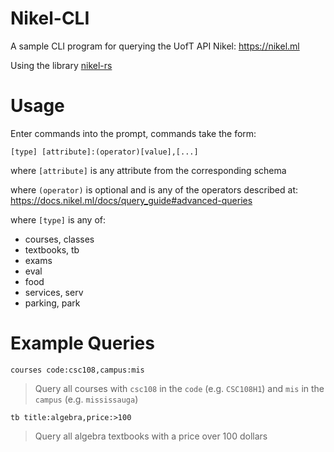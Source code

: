 # Nikel-CLI

A sample CLI program for querying the UofT API Nikel: https://nikel.ml

Using the library [nikel-rs](https://github.com/George-lewis/Nikel-rs)

# Usage

Enter commands into the prompt, commands take the form:

`[type] [attribute]:(operator)[value],[...]`

where `[attribute]` is any attribute from the corresponding schema

where `(operator)` is optional and is any of the operators described at: https://docs.nikel.ml/docs/query_guide#advanced-queries

where `[type]` is any of:
- courses, classes
- textbooks, tb
- exams
- eval
- food
- services, serv
- parking, park

# Example Queries

`courses code:csc108,campus:mis`
> Query all courses with `csc108` in the `code` (e.g. `CSC108H1`) and `mis` in the `campus` (e.g. `mississauga`)

`tb title:algebra,price:>100`
> Query all algebra textbooks with a price over 100 dollars
